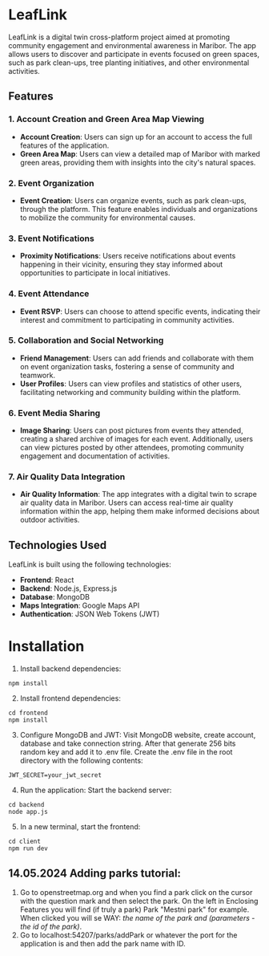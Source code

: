 # LeafLink

LeafLink is a digital twin cross-platform project aimed at promoting community engagement and environmental awareness in Maribor. The app allows users to discover and participate in events focused on green spaces, such as park clean-ups, tree planting initiatives, and other environmental activities.

## Features

### 1. Account Creation and Green Area Map Viewing

- **Account Creation**: Users can sign up for an account to access the full features of the application.
- **Green Area Map**: Users can view a detailed map of Maribor with marked green areas, providing them with insights into the city's natural spaces.

### 2. Event Organization

- **Event Creation**: Users can organize events, such as park clean-ups, through the platform. This feature enables individuals and organizations to mobilize the community for environmental causes.

### 3. Event Notifications

- **Proximity Notifications**: Users receive notifications about events happening in their vicinity, ensuring they stay informed about opportunities to participate in local initiatives.

### 4. Event Attendance

- **Event RSVP**: Users can choose to attend specific events, indicating their interest and commitment to participating in community activities.

### 5. Collaboration and Social Networking

- **Friend Management**: Users can add friends and collaborate with them on event organization tasks, fostering a sense of community and teamwork.
- **User Profiles**: Users can view profiles and statistics of other users, facilitating networking and community building within the platform.

### 6. Event Media Sharing

- **Image Sharing**: Users can post pictures from events they attended, creating a shared archive of images for each event. Additionally, users can view pictures posted by other attendees, promoting community engagement and documentation of activities.

### 7. Air Quality Data Integration

- **Air Quality Information**: The app integrates with a digital twin to scrape air quality data in Maribor. Users can access real-time air quality information within the app, helping them make informed decisions about outdoor activities.

## Technologies Used

LeafLink is built using the following technologies:

- **Frontend**: React
- **Backend**: Node.js, Express.js
- **Database**: MongoDB
- **Maps Integration**: Google Maps API
- **Authentication**: JSON Web Tokens (JWT)

# Installation

1. Install backend dependencies:
```
npm install
```

2. Install frontend dependencies:

```
cd frontend
npm install
```

3. Configure MongoDB and JWT:
Visit MongoDB website, create account, database and take connection string.
After that generate 256 bits random key and add it to .env file.
Create the .env file in the root directory with the following contents:
```
JWT_SECRET=your_jwt_secret
```

4. Run the application:
Start the backend server:
```
cd backend
node app.js
```

5. In a new terminal, start the frontend:
```
cd client
npm run dev
```

## 14.05.2024 Adding parks tutorial:
1. Go to openstreetmap.org and when you find a park click on the cursor with the question mark and then select the park. On the left in Enclosing Features you will find (if truly a park) Park "Mestni park" for example. When clicked you will se WAY: *the name of the park and (parameters - the id of the park)*.
2. Go to localhost:54207/parks/addPark or whatever the port for the application is and then add the park name with ID.
